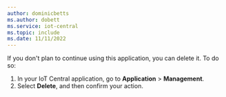 ```yaml
---
author: dominicbetts
ms.author: dobett
ms.service: iot-central
ms.topic: include
ms.date: 11/11/2022
---
```


If you don't plan to continue using this application, you can delete it. To do so:

1. In your IoT Central application, go to **Application** > **Management**.
1. Select **Delete**, and then confirm your action.
